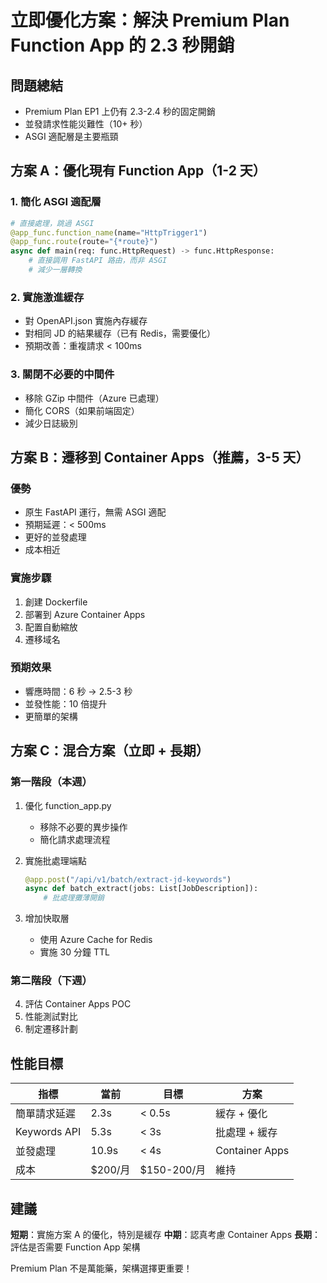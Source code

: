 # 立即優化方案：解決 Premium Plan Function App 的 2.3 秒開銷

## 問題總結
- Premium Plan EP1 上仍有 2.3-2.4 秒的固定開銷
- 並發請求性能災難性（10+ 秒）
- ASGI 適配層是主要瓶頸

## 方案 A：優化現有 Function App（1-2 天）

### 1. 簡化 ASGI 適配層
```python
# 直接處理，跳過 ASGI
@app_func.function_name(name="HttpTrigger1")
@app_func.route(route="{*route}")
async def main(req: func.HttpRequest) -> func.HttpResponse:
    # 直接調用 FastAPI 路由，而非 ASGI
    # 減少一層轉換
```

### 2. 實施激進緩存
- 對 OpenAPI.json 實施內存緩存
- 對相同 JD 的結果緩存（已有 Redis，需要優化）
- 預期改善：重複請求 < 100ms

### 3. 關閉不必要的中間件
- 移除 GZip 中間件（Azure 已處理）
- 簡化 CORS（如果前端固定）
- 減少日誌級別

## 方案 B：遷移到 Container Apps（推薦，3-5 天）

### 優勢
- 原生 FastAPI 運行，無需 ASGI 適配
- 預期延遲：< 500ms
- 更好的並發處理
- 成本相近

### 實施步驟
1. 創建 Dockerfile
2. 部署到 Azure Container Apps
3. 配置自動縮放
4. 遷移域名

### 預期效果
- 響應時間：6 秒 → 2.5-3 秒
- 並發性能：10 倍提升
- 更簡單的架構

## 方案 C：混合方案（立即 + 長期）

### 第一階段（本週）
1. 優化 function_app.py
   - 移除不必要的異步操作
   - 簡化請求處理流程
   
2. 實施批處理端點
   ```python
   @app.post("/api/v1/batch/extract-jd-keywords")
   async def batch_extract(jobs: List[JobDescription]):
       # 批處理攤薄開銷
   ```

3. 增加快取層
   - 使用 Azure Cache for Redis
   - 實施 30 分鐘 TTL

### 第二階段（下週）
4. 評估 Container Apps POC
5. 性能測試對比
6. 制定遷移計劃

## 性能目標

| 指標 | 當前 | 目標 | 方案 |
|------|------|------|------|
| 簡單請求延遲 | 2.3s | < 0.5s | 緩存 + 優化 |
| Keywords API | 5.3s | < 3s | 批處理 + 緩存 |
| 並發處理 | 10.9s | < 4s | Container Apps |
| 成本 | $200/月 | $150-200/月 | 維持 |

## 建議

**短期**：實施方案 A 的優化，特別是緩存
**中期**：認真考慮 Container Apps
**長期**：評估是否需要 Function App 架構

Premium Plan 不是萬能藥，架構選擇更重要！